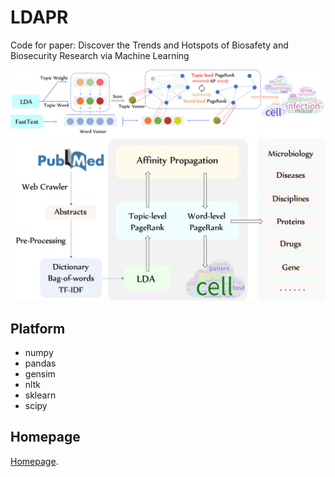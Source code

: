 # LDAPR
Code for paper: Discover the Trends and Hotspots of Biosafety and Biosecurity Research via Machine Learning

![](/image/LDAPR.png)
![](/image/Framework.png)

## Platform
- numpy
- pandas
- gensim
- nltk
- sklearn
- scipy

## Homepage
[Homepage](https://www.keaml.cn/Biosafety/).

